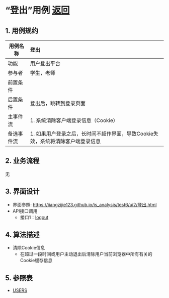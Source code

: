 <!-- markdownlint-disable MD033-->
<!-- 禁止MD033类型的警告 https://www.npmjs.com/package/markdownlint -->

# “登出”用例 [返回](../README.md)

## 1. 用例规约

|用例名称|登出|
|-------|:-------------|
|功能|用户登出平台|
|参与者|学生，老师|
|前置条件| |
|后置条件|登出后，跳转到登录页面|
|主事件流| 1. 系统清除客户端登录信息（Cookie）|
|备选事件流|1. 如果用户登录之后，长时间不超作界面，导致Cookie失效，系统将清除客户端登录信息|

## 2. 业务流程
无

## 3. 界面设计
- 界面参照: https://jiangzijie123.github.io/is_analysis/test6/ui2/登出.html
- API接口调用
    - 接口1：[logout](../impl/logout.md)

## 4. 算法描述
  - 清除Cookie信息
    - 在超过一段时间或用户主动退出后清除用户当前浏览器中所有有关的Cookie缓存信息
## 5. 参照表
- [USERS](../数据库文件.md/#USERS)

